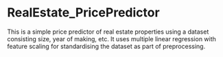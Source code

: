 # RealEstate_PricePredictor

This is a simple price predictor of real estate properties using a dataset consisting size, year of making, etc. It uses multiple linear regression with feature scaling for standardising the dataset as part of preprocessing.
